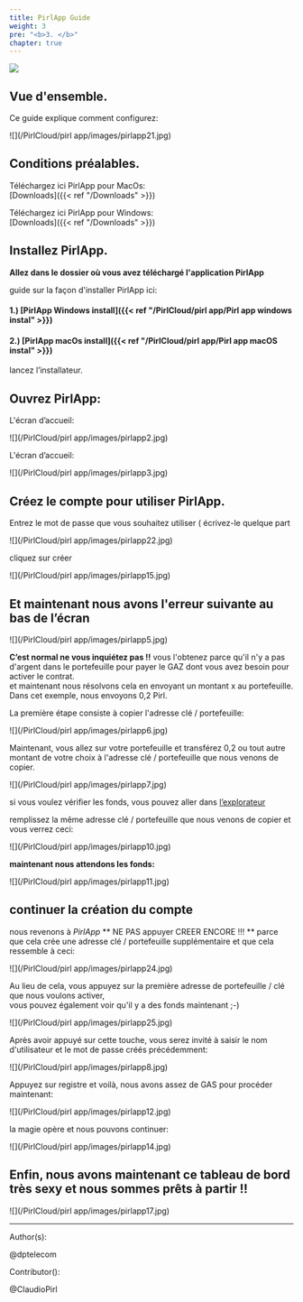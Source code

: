 ```yaml
---
title: PirlApp Guide
weight: 3
pre: "<b>3. </b>"
chapter: true
---
```

![](/images_headers/pirlapp.png)


## Vue d'ensemble.  

Ce guide explique comment  configurez:  

![](/PirlCloud/pirl app/images/pirlapp21.jpg)

## Conditions préalables.

Téléchargez ici PirlApp pour MacOs:  
[Downloads]({{< ref "/Downloads" >}})


Téléchargez ici  PirlApp pour Windows:  
[Downloads]({{< ref "/Downloads" >}})

## Installez  PirlApp.

**Allez dans le dossier où vous avez téléchargé l'application PirlApp**

guide sur la façon d'installer PirlApp ici:  

#### 1.) [PirlApp Windows install]({{< ref "/PirlCloud/pirl app/Pirl app windows instal" >}})
#### 2.) [PirlApp macOs install]({{< ref "/PirlCloud/pirl app/Pirl app macOS instal" >}})


lancez l’installateur.

## Ouvrez PirlApp:

L'écran d’accueil:  

![](/PirlCloud/pirl app/images/pirlapp2.jpg)

L'écran d’accueil:

![](/PirlCloud/pirl app/images/pirlapp3.jpg)


## Créez le compte pour utiliser PirlApp.

Entrez le mot de passe que vous souhaitez utiliser ( écrivez-le quelque part 

![](/PirlCloud/pirl app/images/pirlapp22.jpg)

cliquez sur créer

![](/PirlCloud/pirl app/images/pirlapp15.jpg)

## Et maintenant nous avons l'erreur suivante au bas de l’écran

![](/PirlCloud/pirl app/images/pirlapp5.jpg)


**C’est normal ne vous inquiétez pas !!**
vous l'obtenez parce qu'il n'y a pas d'argent dans le portefeuille pour payer le GAZ dont vous avez besoin pour activer le contrat.  
et maintenant nous résolvons cela en envoyant un montant x au portefeuille. Dans cet exemple, nous envoyons 0,2 Pirl.  

La première étape consiste à copier l'adresse clé / portefeuille:  


![](/PirlCloud/pirl app/images/pirlapp6.jpg)


Maintenant, vous allez sur votre portefeuille et transférez 0,2 ou tout autre montant de votre choix à l'adresse clé / portefeuille que nous venons de copier.  

![](/PirlCloud/pirl app/images/pirlapp7.jpg)


si vous voulez vérifier les fonds, vous pouvez aller dans   [l’explorateur](https://devexplorer.pirl.io/home  "l’explorateur")

remplissez la même adresse  clé / portefeuille que nous venons de copier et vous verrez ceci:  

![](/PirlCloud/pirl app/images/pirlapp10.jpg)


**maintenant nous attendons  les fonds:**

![](/PirlCloud/pirl app/images/pirlapp11.jpg)


## continuer la création du compte

nous revenons à  *PirlApp*
**  NE PAS appuyer CREER ENCORE !!! **
parce que cela crée une adresse clé / portefeuille supplémentaire et que cela ressemble à ceci:  

![](/PirlCloud/pirl app/images/pirlapp24.jpg)


Au lieu de cela, vous appuyez sur la première adresse de portefeuille / clé que nous voulons activer,  
vous pouvez également voir qu'il y a des fonds maintenant ;-)  

![](/PirlCloud/pirl app/images/pirlapp25.jpg)



Après avoir appuyé sur cette touche, vous serez invité à saisir le nom d'utilisateur et le mot de passe créés précédemment:  

![](/PirlCloud/pirl app/images/pirlapp8.jpg)


Appuyez sur  registre et voilà, nous avons assez de GAS pour procéder maintenant:  

![](/PirlCloud/pirl app/images/pirlapp12.jpg)


la magie opère et nous pouvons continuer:  

![](/PirlCloud/pirl app/images/pirlapp14.jpg)

## Enfin, nous avons maintenant ce tableau de bord très sexy et nous sommes prêts à partir !!

![](/PirlCloud/pirl app/images/pirlapp17.jpg)



---
Author(s):

@dptelecom

Contributor():  

@ClaudioPirl
